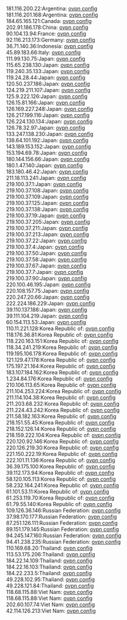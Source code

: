 181.116.200.22:Argentina: [ovpn config](vpn/181_116_200_22.ovpn)  
181.116.201.168:Argentina: [ovpn config](vpn/181_116_201_168.ovpn)  
184.65.165.121:Canada: [ovpn config](vpn/184_65_165_121.ovpn)  
202.91.186.178:China: [ovpn config](vpn/202_91_186_178.ovpn)  
90.104.13.94:France: [ovpn config](vpn/90_104_13_94.ovpn)  
92.116.213.173:Germany: [ovpn config](vpn/92_116_213_173.ovpn)  
36.71.140.36:Indonesia: [ovpn config](vpn/36_71_140_36.ovpn)  
45.89.183.66:Italy: [ovpn config](vpn/45_89_183_66.ovpn)  
111.99.130.75:Japan: [ovpn config](vpn/111_99_130_75.ovpn)  
115.65.238.130:Japan: [ovpn config](vpn/115_65_238_130.ovpn)  
119.240.35.133:Japan: [ovpn config](vpn/119_240_35_133.ovpn)  
119.24.28.44:Japan: [ovpn config](vpn/119_24_28_44.ovpn)  
120.50.237.186:Japan: [ovpn config](vpn/120_50_237_186.ovpn)  
124.219.211.107:Japan: [ovpn config](vpn/124_219_211_107.ovpn)  
125.9.222.126:Japan: [ovpn config](vpn/125_9_222_126.ovpn)  
126.15.81.166:Japan: [ovpn config](vpn/126_15_81_166.ovpn)  
126.169.227.248:Japan: [ovpn config](vpn/126_169_227_248.ovpn)  
126.217.199.116:Japan: [ovpn config](vpn/126_217_199_116.ovpn)  
126.224.130.134:Japan: [ovpn config](vpn/126_224_130_134.ovpn)  
126.78.32.97:Japan: [ovpn config](vpn/126_78_32_97.ovpn)  
133.247.138.230:Japan: [ovpn config](vpn/133_247_138_230.ovpn)  
138.64.101.192:Japan: [ovpn config](vpn/138_64_101_192.ovpn)  
143.189.153.152:Japan: [ovpn config](vpn/143_189_153_152.ovpn)  
153.194.69.78:Japan: [ovpn config](vpn/153_194_69_78.ovpn)  
180.144.156.66:Japan: [ovpn config](vpn/180_144_156_66.ovpn)  
180.1.47.140:Japan: [ovpn config](vpn/180_1_47_140.ovpn)  
183.180.46.42:Japan: [ovpn config](vpn/183_180_46_42.ovpn)  
211.18.113.241:Japan: [ovpn config](vpn/211_18_113_241.ovpn)  
219.100.37.1:Japan: [ovpn config](vpn/219_100_37_1.ovpn)  
219.100.37.108:Japan: [ovpn config](vpn/219_100_37_108.ovpn)  
219.100.37.109:Japan: [ovpn config](vpn/219_100_37_109.ovpn)  
219.100.37.125:Japan: [ovpn config](vpn/219_100_37_125.ovpn)  
219.100.37.138:Japan: [ovpn config](vpn/219_100_37_138.ovpn)  
219.100.37.19:Japan: [ovpn config](vpn/219_100_37_19.ovpn)  
219.100.37.205:Japan: [ovpn config](vpn/219_100_37_205.ovpn)  
219.100.37.211:Japan: [ovpn config](vpn/219_100_37_211.ovpn)  
219.100.37.213:Japan: [ovpn config](vpn/219_100_37_213.ovpn)  
219.100.37.22:Japan: [ovpn config](vpn/219_100_37_22.ovpn)  
219.100.37.4:Japan: [ovpn config](vpn/219_100_37_4.ovpn)  
219.100.37.50:Japan: [ovpn config](vpn/219_100_37_50.ovpn)  
219.100.37.58:Japan: [ovpn config](vpn/219_100_37_58.ovpn)  
219.100.37.67:Japan: [ovpn config](vpn/219_100_37_67.ovpn)  
219.100.37.7:Japan: [ovpn config](vpn/219_100_37_7.ovpn)  
219.100.37.90:Japan: [ovpn config](vpn/219_100_37_90.ovpn)  
220.100.46.195:Japan: [ovpn config](vpn/220_100_46_195.ovpn)  
220.108.157.75:Japan: [ovpn config](vpn/220_108_157_75.ovpn)  
220.247.20.66:Japan: [ovpn config](vpn/220_247_20_66.ovpn)  
222.224.186.229:Japan: [ovpn config](vpn/222_224_186_229.ovpn)  
39.110.137.186:Japan: [ovpn config](vpn/39_110_137_186.ovpn)  
39.111.104.219:Japan: [ovpn config](vpn/39_111_104_219.ovpn)  
60.154.113.53:Japan: [ovpn config](vpn/60_154_113_53.ovpn)  
110.11.221.128:Korea Republic of: [ovpn config](vpn/110_11_221_128.ovpn)  
118.176.36.81:Korea Republic of: [ovpn config](vpn/118_176_36_81.ovpn)  
118.220.163.151:Korea Republic of: [ovpn config](vpn/118_220_163_151.ovpn)  
118.34.241.219:Korea Republic of: [ovpn config](vpn/118_34_241_219.ovpn)  
119.195.106.178:Korea Republic of: [ovpn config](vpn/119_195_106_178.ovpn)  
121.129.47.178:Korea Republic of: [ovpn config](vpn/121_129_47_178.ovpn)  
175.197.21.164:Korea Republic of: [ovpn config](vpn/175_197_21_164.ovpn)  
183.107.184.162:Korea Republic of: [ovpn config](vpn/183_107_184_162.ovpn)  
1.234.84.176:Korea Republic of: [ovpn config](vpn/1_234_84_176.ovpn)  
210.106.113.65:Korea Republic of: [ovpn config](vpn/210_106_113_65.ovpn)  
211.104.253.224:Korea Republic of: [ovpn config](vpn/211_104_253_224.ovpn)  
211.114.104.38:Korea Republic of: [ovpn config](vpn/211_114_104_38.ovpn)  
211.203.68.232:Korea Republic of: [ovpn config](vpn/211_203_68_232.ovpn)  
211.224.43.242:Korea Republic of: [ovpn config](vpn/211_224_43_242.ovpn)  
211.58.182.163:Korea Republic of: [ovpn config](vpn/211_58_182_163.ovpn)  
218.151.55.45:Korea Republic of: [ovpn config](vpn/218_151_55_45.ovpn)  
218.152.126.14:Korea Republic of: [ovpn config](vpn/218_152_126_14.ovpn)  
218.159.222.104:Korea Republic of: [ovpn config](vpn/218_159_222_104.ovpn)  
220.120.92.146:Korea Republic of: [ovpn config](vpn/220_120_92_146.ovpn)  
220.126.219.30:Korea Republic of: [ovpn config](vpn/220_126_219_30.ovpn)  
221.150.222.19:Korea Republic of: [ovpn config](vpn/221_150_222_19.ovpn)  
222.101.11.136:Korea Republic of: [ovpn config](vpn/222_101_11_136.ovpn)  
36.39.175.100:Korea Republic of: [ovpn config](vpn/36_39_175_100.ovpn)  
39.112.173.94:Korea Republic of: [ovpn config](vpn/39_112_173_94.ovpn)  
58.120.105.113:Korea Republic of: [ovpn config](vpn/58_120_105_113.ovpn)  
58.232.164.241:Korea Republic of: [ovpn config](vpn/58_232_164_241.ovpn)  
61.101.53.11:Korea Republic of: [ovpn config](vpn/61_101_53_11.ovpn)  
61.253.119.70:Korea Republic of: [ovpn config](vpn/61_253_119_70.ovpn)  
61.79.55.140:Korea Republic of: [ovpn config](vpn/61_79_55_140.ovpn)  
109.126.36.146:Russian Federation: [ovpn config](vpn/109_126_36_146.ovpn)  
37.98.170.177:Russian Federation: [ovpn config](vpn/37_98_170_177.ovpn)  
87.251.126.111:Russian Federation: [ovpn config](vpn/87_251_126_111.ovpn)  
89.151.179.145:Russian Federation: [ovpn config](vpn/89_151_179_145.ovpn)  
94.245.147.160:Russian Federation: [ovpn config](vpn/94_245_147_160.ovpn)  
94.41.238.235:Russian Federation: [ovpn config](vpn/94_41_238_235.ovpn)  
110.169.68.20:Thailand: [ovpn config](vpn/110_169_68_20.ovpn)  
113.53.175.206:Thailand: [ovpn config](vpn/113_53_175_206.ovpn)  
184.22.14.109:Thailand: [ovpn config](vpn/184_22_14_109.ovpn)  
184.22.16.103:Thailand: [ovpn config](vpn/184_22_16_103.ovpn)  
184.22.233.5:Thailand: [ovpn config](vpn/184_22_233_5.ovpn)  
49.228.102.95:Thailand: [ovpn config](vpn/49_228_102_95.ovpn)  
49.228.121.84:Thailand: [ovpn config](vpn/49_228_121_84.ovpn)  
118.68.115.88:Viet Nam: [ovpn config](vpn/118_68_115_88.ovpn)  
118.68.115.88:Viet Nam: [ovpn config](vpn/118_68_115_88.ovpn)  
202.60.107.74:Viet Nam: [ovpn config](vpn/202_60_107_74.ovpn)  
42.114.126.213:Viet Nam: [ovpn config](vpn/42_114_126_213.ovpn)  
